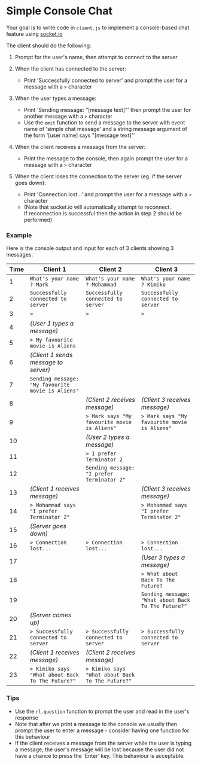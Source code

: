 # Simple Console Chat
Your goal is to write code in `client.js` to implement a console-based chat feature using 
[socket.io](https://socket.io/)

The client should do the following:

1. Prompt for the user's name, then attempt to connect to the server 

2. When the client has connected to the server:
    - Print 'Successfully connected to server' and prompt the user for a message with a `>` character

3. When the user types a message:
    - Print 'Sending message: "\[message text\]"' then prompt the user for another message with a `>` character
    - Use the `emit` function to send a message to the server with event name of 'simple chat message' 
    and a string message argument of the form '\[user name\] says "\[message text\]"' 

4. When the client receives a message from the server:
    - Print the message to the console, then again prompt the user for a message with a `>` character
    
5. When the client loses the connection to the server (eg. if the server goes down):
    - Print 'Connection lost...' and prompt the user for a message with a `>` character
    - (Note that socket.io will automatically attempt to reconnect.  
    If reconnection is successful then the action in step 2 should be performed)     

### Example

Here is the console output and input for each of 3 clients showing 3 messages.

Time |Client 1 | Client 2 | Client 3
---|-------- | -------- | --------
1 |`What's your name ? Mark`|`What's your name ? Mohammad`|`What's your name ? Kimiko`
2 | `Successfully connected to server`| `Successfully connected to server`| `Successfully connected to server` 
3 | `>`| `>`| `>`
4 | *(User 1 types a message)*
5 | `> My favourite movie is Aliens` 
6 | *(Client 1 sends message to server)*
7 | `Sending message: "My favourite movie is Aliens"`
8 | | *(Client 2 receives message)* | *(Client 3 receives message)* 
9 | |`> Mark says "My favourite movie is Aliens"`|`> Mark says "My favourite movie is Aliens"`
10| | *(User 2 types a message)*
11| | `> I prefer Terminator 2`
12| | `Sending message: "I prefer Terminator 2"`
13| *(Client 1 receives message)* | | *(Client 3 receives message)* 
14|`> Mohammad says "I prefer Terminator 2"`| |`> Mohammad says "I prefer Terminator 2"`
15| *(Server goes down)* 
16|`> Connection lost...`| `> Connection lost...` |`> Connection lost...`
17| | | *(User 3 types a message)*
18| | | `> What about Back To The Future?`
19| | | `Sending message: "What about Back To The Future?"`
20| *(Server comes up)* 
21| `> Successfully connected to server`| `> Successfully connected to server`| `> Successfully connected to server` 
22| *(Client 1 receives message)* | *(Client 2 receives message)* 
23|`> Kimiko says "What about Back To The Future?"`| `> Kimiko says "What about Back To The Future?"`

### Tips
- Use the `rl.question` function to prompt the user and read in the user's response
- Note that after we print a message to the console we usually then prompt the user to enter a message - consider having one function for this behaviour
- If the client receives a message from the server while the user is typing a message, the user's message will be lost 
because the user did not have a chance to press the 'Enter' key.  This behaviour is acceptable.  
